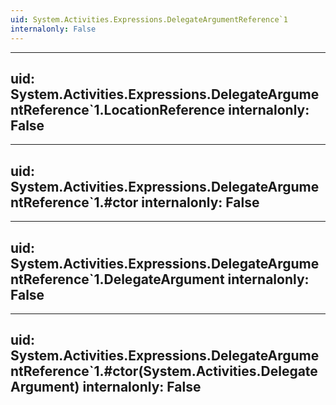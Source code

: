 ```yaml
---
uid: System.Activities.Expressions.DelegateArgumentReference`1
internalonly: False
---
```


---
uid: System.Activities.Expressions.DelegateArgumentReference`1.LocationReference
internalonly: False
---

---
uid: System.Activities.Expressions.DelegateArgumentReference`1.#ctor
internalonly: False
---

---
uid: System.Activities.Expressions.DelegateArgumentReference`1.DelegateArgument
internalonly: False
---

---
uid: System.Activities.Expressions.DelegateArgumentReference`1.#ctor(System.Activities.DelegateArgument)
internalonly: False
---
